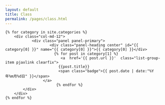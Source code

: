 ```yaml
---
layout: default
title: Class
permalink: /pages/class.html
---
```

<div>

	{% for category in site.categories %} 
		<div class="col-md-12">
	      		<div class="panel panel-primary">
	        			<div class="panel-heading center" id="{{ category[0] }}" name="{{ category[0] }}">{{ category[0] }}</div>
			              {% for post in category[1] %}
			                 <a  href='{{ post.url }}'  class="list-group-item pjaxlink clearfix">
				            {{post.title}}
				            <span class="badge">{{ post.date | date:"%Y年%m月%d日" }}</span>
				     </a>
			               {% endfor %}
			</div>
		</div>
	{% endfor %}
	
</div>